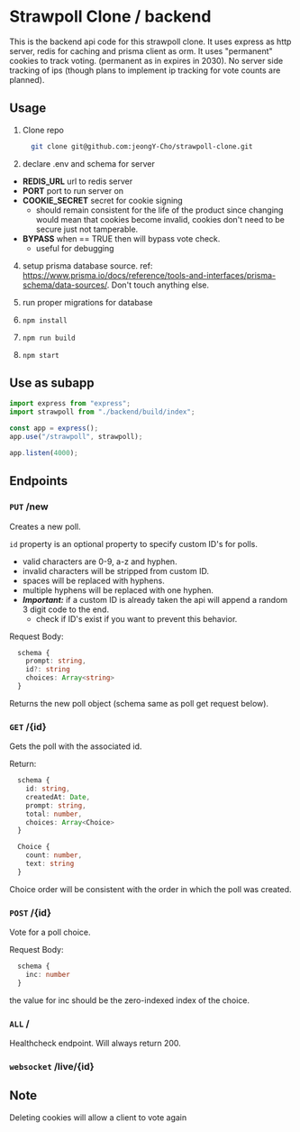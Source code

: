 # Strawpoll Clone / backend

This is the backend api code for this strawpoll clone. It uses express as http server, redis for caching and prisma client as orm. It uses "permanent" cookies to track voting. (permanent as in expires in 2030). No server side tracking of ips (though plans to implement ip tracking for vote counts are planned).

## Usage

1. Clone repo

   ```bash
     git clone git@github.com:jeongY-Cho/strawpoll-clone.git
   ```

2. declare .env and schema for server

- **REDIS_URL** url to redis server
- **PORT** port to run server on
- **COOKIE_SECRET** secret for cookie signing
  - should remain consistent for the life of the product since changing would mean that cookies become invalid, cookies don't need to be secure just not tamperable.
- **BYPASS** when == TRUE then will bypass vote check.
  - useful for debugging

4. setup prisma database source. ref: https://www.prisma.io/docs/reference/tools-and-interfaces/prisma-schema/data-sources/. Don't touch anything else.

5. run proper migrations for database

6. `npm install`

7. `npm run build`

8. `npm start`

## Use as subapp

```typescript
import express from "express";
import strawpoll from "./backend/build/index";

const app = express();
app.use("/strawpoll", strawpoll);

app.listen(4000);
```

## Endpoints

### `PUT` /new

Creates a new poll.

`id` property is an optional property to specify custom ID's for polls.
   - valid characters are 0-9, a-z and hyphen.
   - invalid characters will be stripped from custom ID.
   - spaces will be replaced with hyphens.
   - multiple hyphens will be replaced with one hyphen.
   - __*Important:*__ if a custom ID is already taken the api will append a random 3 digit code to the end.
      - check if ID's exist if you want to prevent this behavior. 

Request Body:

```typescript
  schema {
    prompt: string,
    id?: string
    choices: Array<string>
  }
```

Returns the new poll object (schema same as poll get request below).

### `GET` /{id}

Gets the poll with the associated id.

Return:

```typescript
  schema {
    id: string,
    createdAt: Date,
    prompt: string,
    total: number,
    choices: Array<Choice>
  }

  Choice {
    count: number,
    text: string
  }
```

Choice order will be consistent with the order in which the poll was created.

### `POST` /{id}

Vote for a poll choice.

Request Body:

```typescript
  schema {
    inc: number
  }
```

the value for inc should be the zero-indexed index of the choice.

### `ALL` /

Healthcheck endpoint. Will always return 200.

### `websocket` /live/{id}

## Note

Deleting cookies will allow a client to vote again
